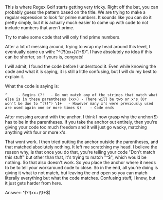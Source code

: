 This is where Regex Golf starts getting very tricky. Right off the bat, you can probably guess the pattern based on the title.
We are trying to make a regular expression to look for prime numbers. It sounds like you can do it pretty simply, but it is actually much easier to come up with code to not include numbers that aren't prime.

Try to make some code that will only find prime numbers.

After a lot of messing around, trying to wrap my head around this level, I eventually came up with: "^(?!(xx+)\1+$)". I have absolutely no idea if this can be shorter, so if yours is, congrats!

I will admit, I found the code before I understood it. Even while knowing the code and what it is saying, it is still a little confusing, but I will do my best to explain it.

What the code is saying is:

`^     - Begins
(?!   - Do not match any of the strings that match what else is in these parentheses
(xx+) - There will be two or x's (Or won't be due to "(?!")
\1+   - However many x's were previously used are used again one or more times
$)    - Code ends`

After messing around with the anchor, I think I now grasp why the anchor($) has to be in the parentheses. If you take the  anchor out entirely, then you're giving your code too much freedom and it will just go wacky, matching anything with four or more x's.

That wont work. I then tried putting the anchor outside the parentheses, and that matched absolutely nothing. It left me  scratching my head. I believe the reason why, is that once you do that, you're telling your code "Don't match this stuff" but other than that, it's trying to match "^$", which would be nothing. So that also doesn't work. So you place the anchor where it needs to be to tell your workaround code to close. So in the end, all you're doing is giving it what to not match, but leaving the end open so you can match literally everything but what the code matches. Confusing stuff, I know, but it just gets harder from here.

Answer: ^(?!(xx+)\1+$)
